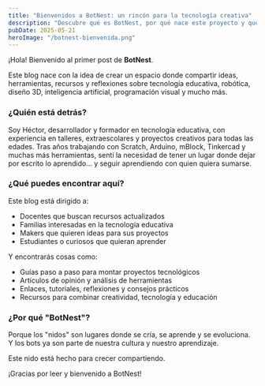```yaml
---
title: "Bienvenidos a BotNest: un rincón para la tecnología creativa"
description: "Descubre qué es BotNest, por qué nace este proyecto y qué puedes encontrar en este blog dedicado a la educación, la robótica y la tecnología creativa."
pubDate: 2025-05-21
heroImage: "/botnest-bienvenida.png"
---
```


¡Hola! Bienvenido al primer post de **BotNest**.

Este blog nace con la idea de crear un espacio donde compartir ideas, herramientas, recursos y reflexiones sobre tecnología educativa, robótica, diseño 3D, inteligencia artificial, programación visual y mucho más.

### ¿Quién está detrás?

Soy Héctor, desarrollador y formador en tecnología educativa, con experiencia en talleres, extraescolares y proyectos creativos para todas las edades. Tras años trabajando con Scratch, Arduino, mBlock, Tinkercad y muchas más herramientas, sentí la necesidad de tener un lugar donde dejar por escrito lo aprendido... y seguir aprendiendo con quien quiera sumarse.

### ¿Qué puedes encontrar aquí?

Este blog está dirigido a:

- Docentes que buscan recursos actualizados
- Familias interesadas en la tecnología educativa
- Makers que quieren ideas para sus proyectos
- Estudiantes o curiosos que quieran aprender

Y encontrarás cosas como:

- Guías paso a paso para montar proyectos tecnológicos
- Artículos de opinión y análisis de herramientas
- Enlaces, tutoriales, reflexiones y consejos prácticos
- Recursos para combinar creatividad, tecnología y educación

### ¿Por qué "BotNest"?

Porque los "nidos" son lugares donde se cría, se aprende y se evoluciona. Y los bots ya son parte de nuestra cultura y nuestro aprendizaje.

Este nido está hecho para crecer compartiendo.

¡Gracias por leer y bienvenido a BotNest!